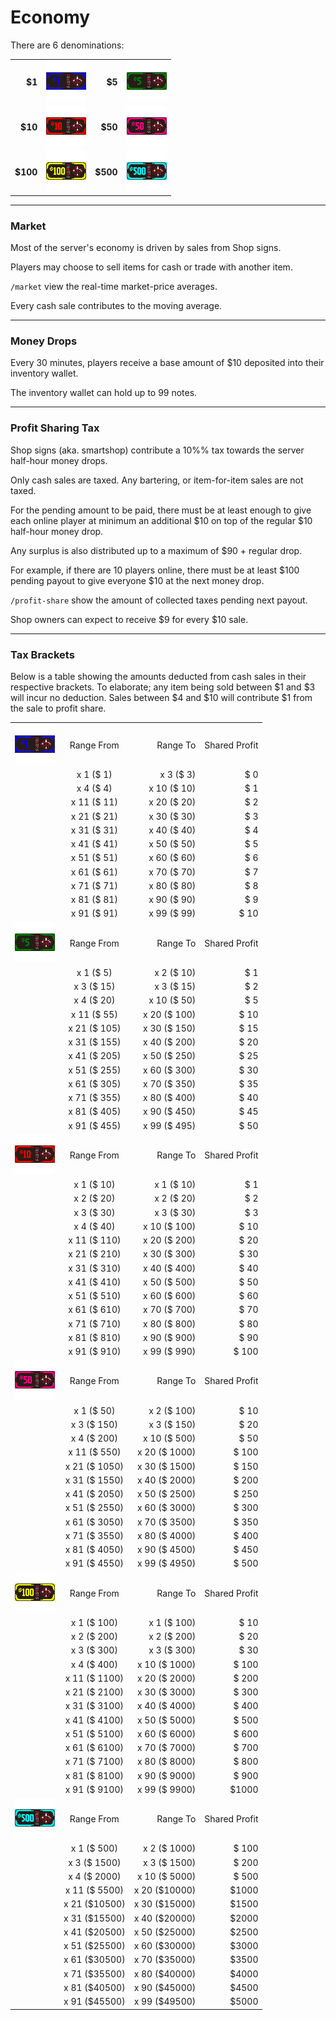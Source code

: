 # Economy

There are 6 denominations:

|     |      |     |      |
|----:|:----:|----:|:----:|
| **$1**   | ![SQ1 Note 1](/images/textures/money/money_note_1.png)     | **$5**   | ![SQ1 Note 5](/images/textures/money/money_note_5.png) |
| **$10**  | ![SQ1 Note 10](/images/textures/money/money_note_10.png)   | **$50**  | ![SQ1 Note 50](/images/textures/money/money_note_50.png) |
| **$100** | ![SQ1 Note 100](/images/textures/money/money_note_100.png) | **$500** | ![SQ1 Note 500](/images/textures/money/money_note_500.png) |

___

### Market

Most of the server's economy is driven by sales from Shop signs.

Players may choose to sell items for cash or trade with another item.

```/market``` view the real-time market-price averages.

Every cash sale contributes to the moving average.

___

### Money Drops

Every 30 minutes, players receive a base amount of $10 deposited into their inventory wallet.

The inventory wallet can hold up to 99 notes.

___

### Profit Sharing Tax

Shop signs (aka. smartshop) contribute a 10%% tax towards the server half-hour money drops.

Only cash sales are taxed. Any bartering, or item-for-item sales are not taxed.

For the pending amount to be paid, there must be at least enough to give each online player at minimum an additional $10 on top of the regular $10 half-hour money drop.

Any surplus is also distributed up to a maximum of $90 + regular drop.

For example, if there are 10 players online, there must be at least $100 pending payout to give everyone $10 at the next money drop.

```/profit-share``` show the amount of collected taxes pending next payout.

Shop owners can expect to receive $9 for every $10 sale.

___

### Tax Brackets

Below is a table showing the amounts deducted from cash sales in their respective brackets. To elaborate; any item being sold between $1 and $3 will incur no deduction. Sales between $4 and $10 will contribute $1 from the sale to profit share.

|    |    |    |    |
|:--:|:--:|---:|---:|
| ![SQ1 Note 1](/images/textures/money/money_note_1.png) | Range From | Range To | Shared Profit |
|  | x  1 ($    1) | x  3 ($    3) | $   0 |
|  | x  4 ($    4) | x 10 ($   10) | $   1 |
|  | x 11 ($   11) | x 20 ($   20) | $   2 |
|  | x 21 ($   21) | x 30 ($   30) | $   3 |
|  | x 31 ($   31) | x 40 ($   40) | $   4 |
|  | x 41 ($   41) | x 50 ($   50) | $   5 |
|  | x 51 ($   51) | x 60 ($   60) | $   6 |
|  | x 61 ($   61) | x 70 ($   70) | $   7 |
|  | x 71 ($   71) | x 80 ($   80) | $   8 |
|  | x 81 ($   81) | x 90 ($   90) | $   9 |
|  | x 91 ($   91) | x 99 ($   99) | $  10 |
| ![SQ1 Note 5](/images/textures/money/money_note_5.png) | Range From | Range To | Shared Profit |
|  | x  1 ($    5) | x  2 ($   10) | $   1 |
|  | x  3 ($   15) | x  3 ($   15) | $   2 |
|  | x  4 ($   20) | x 10 ($   50) | $   5 |
|  | x 11 ($   55) | x 20 ($  100) | $  10 |
|  | x 21 ($  105) | x 30 ($  150) | $  15 |
|  | x 31 ($  155) | x 40 ($  200) | $  20 |
|  | x 41 ($  205) | x 50 ($  250) | $  25 |
|  | x 51 ($  255) | x 60 ($  300) | $  30 |
|  | x 61 ($  305) | x 70 ($  350) | $  35 |
|  | x 71 ($  355) | x 80 ($  400) | $  40 |
|  | x 81 ($  405) | x 90 ($  450) | $  45 |
|  | x 91 ($  455) | x 99 ($  495) | $  50 |
| ![SQ1 Note 10](/images/textures/money/money_note_10.png) | Range From | Range To | Shared Profit |
|  | x  1 ($   10) | x  1 ($   10) | $   1 |
|  | x  2 ($   20) | x  2 ($   20) | $   2 |
|  | x  3 ($   30) | x  3 ($   30) | $   3 |
|  | x  4 ($   40) | x 10 ($  100) | $  10 |
|  | x 11 ($  110) | x 20 ($  200) | $  20 |
|  | x 21 ($  210) | x 30 ($  300) | $  30 |
|  | x 31 ($  310) | x 40 ($  400) | $  40 |
|  | x 41 ($  410) | x 50 ($  500) | $  50 |
|  | x 51 ($  510) | x 60 ($  600) | $  60 |
|  | x 61 ($  610) | x 70 ($  700) | $  70 |
|  | x 71 ($  710) | x 80 ($  800) | $  80 |
|  | x 81 ($  810) | x 90 ($  900) | $  90 |
|  | x 91 ($  910) | x 99 ($  990) | $ 100 |
| ![SQ1 Note 50](/images/textures/money/money_note_50.png) | Range From | Range To | Shared Profit |
|  | x  1 ($   50) | x  2 ($  100) | $  10 |
|  | x  3 ($  150) | x  3 ($  150) | $  20 |
|  | x  4 ($  200) | x 10 ($  500) | $  50 |
|  | x 11 ($  550) | x 20 ($ 1000) | $ 100 |
|  | x 21 ($ 1050) | x 30 ($ 1500) | $ 150 |
|  | x 31 ($ 1550) | x 40 ($ 2000) | $ 200 |
|  | x 41 ($ 2050) | x 50 ($ 2500) | $ 250 |
|  | x 51 ($ 2550) | x 60 ($ 3000) | $ 300 |
|  | x 61 ($ 3050) | x 70 ($ 3500) | $ 350 |
|  | x 71 ($ 3550) | x 80 ($ 4000) | $ 400 |
|  | x 81 ($ 4050) | x 90 ($ 4500) | $ 450 |
|  | x 91 ($ 4550) | x 99 ($ 4950) | $ 500 |
| ![SQ1 Note 100](/images/textures/money/money_note_100.png) | Range From | Range To | Shared Profit |
|  | x  1 ($  100) | x  1 ($  100) | $  10 |
|  | x  2 ($  200) | x  2 ($  200) | $  20 |
|  | x  3 ($  300) | x  3 ($  300) | $  30 |
|  | x  4 ($  400) | x 10 ($ 1000) | $ 100 |
|  | x 11 ($ 1100) | x 20 ($ 2000) | $ 200 |
|  | x 21 ($ 2100) | x 30 ($ 3000) | $ 300 |
|  | x 31 ($ 3100) | x 40 ($ 4000) | $ 400 |
|  | x 41 ($ 4100) | x 50 ($ 5000) | $ 500 |
|  | x 51 ($ 5100) | x 60 ($ 6000) | $ 600 |
|  | x 61 ($ 6100) | x 70 ($ 7000) | $ 700 |
|  | x 71 ($ 7100) | x 80 ($ 8000) | $ 800 |
|  | x 81 ($ 8100) | x 90 ($ 9000) | $ 900 |
|  | x 91 ($ 9100) | x 99 ($ 9900) | $1000 |
| ![SQ1 Note 500](/images/textures/money/money_note_500.png) | Range From | Range To | Shared Profit |
|  | x  1 ($  500) | x  2 ($ 1000) | $ 100 |
|  | x  3 ($ 1500) | x  3 ($ 1500) | $ 200 |
|  | x  4 ($ 2000) | x 10 ($ 5000) | $ 500 |
|  | x 11 ($ 5500) | x 20 ($10000) | $1000 |
|  | x 21 ($10500) | x 30 ($15000) | $1500 |
|  | x 31 ($15500) | x 40 ($20000) | $2000 |
|  | x 41 ($20500) | x 50 ($25000) | $2500 |
|  | x 51 ($25500) | x 60 ($30000) | $3000 |
|  | x 61 ($30500) | x 70 ($35000) | $3500 |
|  | x 71 ($35500) | x 80 ($40000) | $4000 |
|  | x 81 ($40500) | x 90 ($45000) | $4500 |
|  | x 91 ($45500) | x 99 ($49500) | $5000 |
